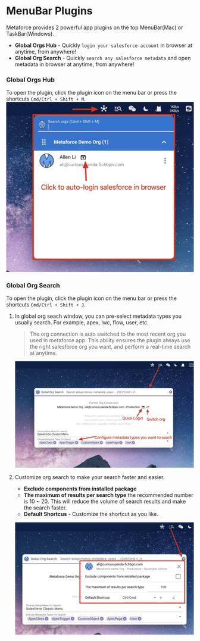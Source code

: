 # MenuBar Plugins

Metaforce provides 2 powerful app plugins on the top MenuBar(Mac) or TaskBar(Windows).

-   **Global Orgs Hub** - Quickly `login your salesforce account` in browser at anytime, from anywhere!
-   **Global Org Search** - Quickly `search any salesforce metadata` and open metadata in browser at anytime, from anywhere!

### Global Orgs Hub

To open the plugin, click the plugin icon on the menu bar or press the shortcuts `Cmd/Ctrl + Shift + M`.  
![Add a new org](./images/plugin-orghub.jpg ":size=70%")

### Global Org Search

To open the plugin, click the plugin icon on the menu bar or press the shortcuts `Cmd/Ctrl + Shift + J`.

1.  In global org seach window, you can pre-select metadata types you usually search. For example, apex, lwc, flow, user, etc.

    > The org connection is auto switched to the most recent org you used in metaforce app.
    > This ability ensures the plugin always use the right salesforce org you want, and perform a real-time search at anytime.

    ![Add a new org](./images/plugin-orgseach.jpg ":size=70%")

2.  Customize org search to make your search faster and easier.

    -   **Exclude components from installed package**
    -   **The maximum of results per search type** the recommended number is 10 ~ 20. This will reduce the volume of search results and make the search faster.
    -   **Default Shortcus** - Customize the shortcut as you like.

    ![Add a new org](./images/plugin-orgsearchsetting.jpg ":size=70%")
